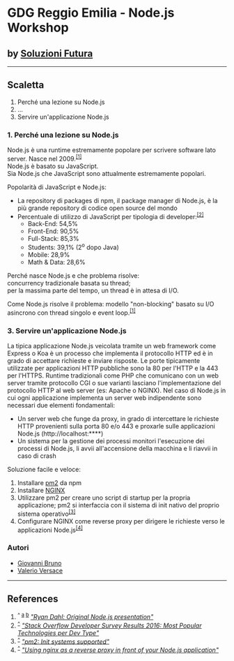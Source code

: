 # GDG Reggio Emilia - Node.js Workshop #
## by [Soluzioni Futura](https://www.soluzionifutura.it/) ##

* * *

## Scaletta ##

1. Perché una lezione su Node.js
2. ...
3. Servire un'applicazione Node.js


### 1. Perché una lezione su Node.js
Node.js è una runtime estremamente popolare per scrivere software lato server. Nasce nel 2009.<sup id="ref1">[[1]](#fn1)</sup>  
Node.js è basato su JavaScript.  
Sia Node.js che JavaScript sono attualmente estremamente popolari.

Popolarità di JavaScript e Node.js:
* La repository di packages di npm, il package manager di Node.js, è la più grande repository di codice open source del mondo
* Percentuale di utilizzo di JavaScript per tipologia di developer:<sup id="ref2">[[2]](#fn2)</sup>
    * Back-End: 54,5%
    * Front-End: 90,5%
    * Full-Stack: 85,3%
    * Students: 39,1% (2<sup>o</sup> dopo Java)
    * Mobile: 28,9%
    * Math & Data: 28,6% 

Perché nasce Node.js e che problema risolve:  
concurrency tradizionale basata su thread;  
per la massima parte del tempo, un thread è in attesa di I/O.  

Come Node.js risolve il problema: modello "non-blocking" basato su I/O asincrono con thread singolo e event loop.<sup id="ref3">[[1]](#fn1)</sup>  

### 3. Servire un'applicazione Node.js
La tipica applicazione Node.js veicolata tramite un web framework come Express o Koa è un processo che implementa il protocollo HTTP ed è in grado di accettare richieste e inviare risposte.
Le porte tipicamente utilizzate per applicazioni HTTP pubbliche sono la 80 per l'HTTP e la 443 per l'HTTPS.
Runtime tradizionali come PHP che comunicano con un web server tramite protocollo CGI o sue varianti lasciano l'implementazione del protocollo HTTP al web server (es: Apache o NGINX).
Nel caso di Node.js in cui ogni applicazione implementa un server web indipendente sono necessari due elementi fondamentali:
* Un server web che funge da proxy, in grado di intercettare le richieste HTTP provenienti sulla porta 80 e/o 443 e proxarle sulle applicazioni Node.js (http://localhost:****)
* Un sistema per la gestione dei processi monitori l'esecuzione dei processi di Node.js, li avvii all'accensione della macchina e li riavvii in caso di crash

Soluzione facile e veloce:
1. Installare [pm2](http://pm2.keymetrics.io/) da npm
2. Installare [NGINX](https://www.nginx.com/)
2. Utilizzare pm2 per creare uno script di startup per la propria applicazione; pm2 si interfaccia con il sistema di init nativo del proprio sistema operativo<sup id="ref4">[[3]](#fn3)</sup>
3. Configurare NGINX come reverse proxy per dirigere le richieste verso le applicazioni Node.js<sup id="ref5">[[4]](#fn4)</sup>

### Autori ###
* [Giovanni Bruno](https://www.facebook.com/giovanni.bruno)
* [Valerio Versace](https://www.facebook.com/valce)

* * *

## References ##
1. <sup id="fn1">^ [a](#ref1) [b](#ref3)</sup> <cite>["Ryan Dahl: Original Node.js presentation"](https://www.youtube.com/watch?v=ztspvPYybIY)
2. <sup id="fn2">[^](#ref2)</sup> <cite>["Stack Overflow Developer Survey Results 2016: Most Popular Technologies per Dev Type"](http://stackoverflow.com/insights/survey/2016#most-popular-technologies-per-occupation)
3. <sup id="fn3">[^](#ref4)</sup> <cite>["pm2: Init systems supported"](http://pm2.keymetrics.io/docs/usage/startup/#init-systems-supported)
4. <sup id="fn4">[^](#ref5)</sup> <cite>["Using nginx as a reverse proxy in front of your Node.js application"](http://www.nikola-breznjak.com/blog/javascript/nodejs/using-nginx-as-a-reverse-proxy-in-front-of-your-node-js-application/)
